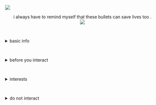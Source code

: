  ![](https://komarev.com/ghpvc/?username=jadehariey&color=42f5d7)

<div align="center">   i always have to remind myself that these bullets can save lives too . </div> 


<div align="center">
  <img src="https://media.tenor.com/l-XSbr1IMAcAAAAi/phighting-roblox-phighting-medkit.gif">
</div>

‎
‎ 

<details>
  <summary>basic info</summary>
  <p>hihi my name is seven, or eden— i don't have a consistent name so i preferred just to refer me however you'd like! im an unlabelled queer thing with no prefrence, or set labels. u can try to guess my pronouns or just refer to me by it/its. u can often find me running around in ponytown as i dont have a real set spot where i sit. u can often find me either alone offtab or with my closest oomf seb!! i often can be seen lurking around the roblox/dw spot near bakery , very rarely the greek mythology area past library or up in the mountains!

  i am also a minority (which should be obvious) so pleasee if ur 18+ / -13 then shoo shoo pls ^_^...
  
  i have many many kins thats too much to name out, but my bestest kins are; 007n7 (4skn) , gary prince (f&c) , two time (4skn) , betty grof (at) , jade harley (hs) , futaba sakura (ps5) , shadow milk cookie (crk) , and nico di angelo (pjo) !!!
  i also am a copelink of elliot from forsaken :'3 </p>
</details>

‎ 

<details>
  <summary>before you interact</summary>
  <p>i am VERY VERY skittish and anxious, so most of the time u see me u may need to take the warnings in my pony name with a grain of salt and interact cautiously... if im not with any oomfs then i'll likely be reluctant to speak.... i am also very rarely online but try to be active every now and then.

as far as im willing to share i have diagnosed audhd and anxiety which will likely affect the way i interact with you if i do not mask!!!!

  i may have very repetitive speech which i cannot help and tend to repeat my stims alot.... i am also very slow at processing texts so i may misread stuff or ask u 2 reword urself,, and also i cannot judge tones through text so tonetags are much appreciated. i also struggle conveying emotions or words of affirmation 3':
  
  and as ive stated before please dont interact with me if ur like a full grown adult under any circumstances or if your 13 or younger.. :'3 </p>
</details>

‎ 

<details>
  <summary>interests</summary>
  <p>i LOVE LOVE clowns and insane clown posse!!!! i donot condone whatever allegations are against them (despite the may allegations being debunked) theyre simply something i find very hard to dettach myself from ... i also love love devi mccallion and her other music projects/aliases :3 
  
 i love love roblox centered media!!! my mains interests i hardly ever shut up about are roblox centered; like hackers, myths, forsaken, die of death, trud, piafos!!!, blocktales, regretevator, phighting etc. i might be called retroslop or whatever but ive been a roblox addict since 2016....
 
 other misc things i adore and indulge in are percy jackson books, adventure time and fionna & cake, sally face, kindergarten (primarily 1), greek mythology, mouthwashing (loosely), cookie run (primarily kingdom and ovenbreak), homestuck, 811, arcane, fnaf, deltarune and undertale, tadc (loosely), alien stage, and so on!!!!!</p>
</details>

‎ 

<details>
  <summary>do not interact</summary>
  <p>i typically block freely but for whatever reason i still follow basic dni criteria for the sake of my sanity and that i still dont want super old or younger people interacting me.

  no proshippers/darkshippers because thats just weird....... 
  
  i also tend to avoid many fandoms or fans for various reasons, such as tcoaall, mha, idv, homestuck, hh/hb, tadc fans and so on. and no i will not elaborate as to why i dont want fans of these particular things interacting with me </p>
</details>
